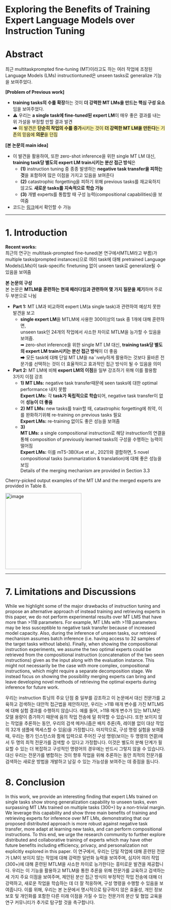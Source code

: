# Exploring the Benefits of Training Expert Language Models over Instruction Tuning


# Abstract
       
최근 multitaskprompted fine-tuning (MT)이라고도 하는 여러 작업에 조정된 Language Models (LMs) instructiontuned은 unseen tasks로 generalize 기능을 보여주었다. 


**[Problem of Previous work]**     
* **training tasks의 수를 확장**하는 것이 **더 강력한 MT LMs을 만드는 핵심 구성 요소**임을 보여주었다.       
* ⚠️ 우리는 **a single task에 fine-tuned된 expert LM**이 매우 좋은 결과를 내는 위 가설을 부정할 만할 결과 발견   
➡ <span style="background-color:#fff5b1">이 발견은 **단순히 작업의 수를 증가**시키는 것이 **더 강력한 MT LM을 만든다**는 기존의 믿음에 **의문**을 던짐</span>     

**[본 논문의 main idea]**     
* 이 발견을 활용하여, 또한 zero-shot inference을 위한 single MT LM 대신,     
**training task당 별도의 expert LM train시키는 분산 접근 방식**은     
    * **(1)** instruction tuning 중 종종 발생하는 **negative task transfer을 피하는 것**을 포함하여 많은 이점을 가지고 있음을 보여준다       
    * **(2)** catastrophic forgetting을 피하기 위해 previous tasks를 재교육하지 않고도 **새로운 tasks를 지속적으로 학습 가능**     
    * **(3)** 개별 experts를 통합할 때 구성 능력(compositional capabilities)을 보여줌      
* 코드는 [링크](https://github.com/joeljang/ELM)에서 확인할 수 가능    



----





# 1. Introduction

**Recent works:**      
최근의 연구는 multitask-prompted fine-tuned(본 연구에서MTLM라고 부름)가 multiple tasks(prompted instances)으로 여러 task에 대해 pretrained Language Models(LMs)이 task-specific finetuning 없이 unseen task로 generalize될 수 있음을 보여줌

**본 논문의 구성**          
본 논문은 **MTLM을 훈련하는 현재 패러다임과 관련하여 몇 가지 질문을 제기**하며 주로 두 부분으로 나뉨      
* **Part 1:** MT LM과 비교하여 expert LM(a single task)과 관련하여 예상치 못한 발견을 보고      
    * **single expert LM**을 MTLM에 사용한 300이상의 task 중 1개에 대해 훈련하면,     
unseen task인 24개의 작업에서 사소한 차이로 MTLM을 능가할 수 있음을 보여줌.     
➡ zero-shot inference을 위한 single MT LM 대신, **training task당 별도의 expert LM train시키는 분산 접근 방식**이 더 좋음    
➡ 모든 task에 대해 단일 MT LM을 na¨ıvely하게 활용하는 것보다 올바른 전문가를 선택하는 것이 더 효율적이고 효과적인 접근 방식이 될 수 있음을 의미      
* **Part 2:** MT LM에 비해 **expert LM의 이점**을 일부 강조하기 위해 이를 활용함      
3가지 이점 강조    
    * **1)** 
    **MT LMs:** negative task transfer때문에 seen tasks에 대한 optimal performance 내지 못함    
    **Expert LMs:** 각 **task가 독립적으로 학습**되어, negative task transfer이 없어 **성능이 더 좋음**            
    * **2)** 
    **MT LMs:** new tasks를 train할 때, catastrophic forgetting에 취약, 이를 완화하기위해 re-training on previous tasks 필요    
    **Expert LMs:** re-training 없이도 좋은 성능을 보여줌   
    * **3)**     
    **MT LMs:** a single compositional instruction로 해당 instruction의 연결을 통해 composition of previously learned tasks의 구성을 수행하는 능력이 떨어짐    
    **Expert LMs:** 이를 mT5-3B(Xue et al., 2021)와 결합하면, 5 novel compositional tasks (summarization & translation)에 대해 좋은 성능을 보임   
    Details of the merging mechanism are provided in Section 3.3     
    
Cherry-picked
output examples of the MT LM and the merged experts are
provided in Table 8.


<img width="239" alt="image" src="https://github.com/yerimoh/img/assets/76824611/86ee64eb-f53b-4635-b1e2-90cbe1e34d9f">




------


# 7. Limitations and Discussions
While we highlight some of the major drawbacks of instruction tuning and propose an alternative approach of instead training and retrieving experts in this paper, we do not perform experimental results over MT LMS that have more than >11B parameters. For example, MT LMs with >11B parameters may be less susceptible to negative task transfer because of increased model capacity. Also, during the inference of unseen tasks, our retrieval mechanism assumes batch inference (i.e. having access to 32 samples of the target tasks without labels). Finally, when showing the compositional instruction experiments, we assume the two optimal experts could be retrieved from the compositional instruction (concatenation of the two seen instructions) given as the input along with the evaluation instance. This might not necessarily be the case with more complex, compositional instructions, which might require a separate decomposition stage. We instead focus on showing the possibility merging experts can bring and leave developing novel methods of retrieving the optimal experts during inference for future work.

우리는 instruction 튜닝의 주요 단점 중 일부를 강조하고 이 논문에서 대신 전문가를 교육하고 검색하는 대안적 접근법을 제안하지만, 우리는 >11B 매개 변수를 가진 MTLMS에 대해 실험 결과를 수행하지 않습니다. 예를 들어, >11B 매개 변수가 있는 MTLM은 모델 용량이 증가하기 때문에 음의 작업 전송에 덜 취약할 수 있습니다. 또한 보이지 않는 작업을 추론하는 동안, 우리의 검색 메커니즘은 배치 추론(즉, 레이블 없이 대상 작업의 32개 샘플에 액세스할 수 있음)을 가정합니다. 마지막으로, 구성 명령 실험을 보여줄 때, 우리는 평가 인스턴스와 함께 입력으로 주어진 구성 명령(보이는 두 명령의 연결)에서 두 명의 최적 전문가를 검색할 수 있다고 가정합니다. 이것은 별도의 분해 단계가 필요할 수 있는 더 복잡하고 구성적인 명령어의 경우에는 반드시 그렇지 않을 수 있습니다. 대신 우리는 전문가를 병합하는 것이 향후 작업을 위해 추론하는 동안 최적의 전문가를 검색하는 새로운 방법을 개발하고 남길 수 있는 가능성을 보여주는 데 중점을 둡니다.

# 8. Conclusion
In this work, we provide an interesting finding that expert LMs trained on single tasks show strong generalization capability to unseen tasks, even surpassing MT LMs trained on multiple tasks (300+) by a non-trivial margin. We leverage this capability and show three main benefits of training and retrieving experts for inference over MT LMs, demonstrating that our proposed distributed approach is more robust against negative task transfer, more adapt at learning new tasks, and can perform compositional instructions. To this end, we urge the research community to further explore distributed and collaborative training of experts which may have other future benefits including efficiency, privacy, and personalization not explicitly explored in this paper.
이 연구에서, 우리는 단일 작업에 대해 훈련된 전문가 LM이 보이지 않는 작업에 대해 강력한 일반화 능력을 보여주며, 심지어 여러 작업(300+)에 대해 훈련된 MTLM을 사소한 차이로 능가한다는 흥미로운 발견을 제공합니다. 우리는 이 기능을 활용하고 MTLM을 통한 추론을 위해 전문가를 교육하고 검색하는 세 가지 주요 이점을 보여주며, 제안된 분산 접근 방식이 부정적인 작업 전송에 대해 더 강력하고, 새로운 작업을 학습하는 데 더 잘 적응하며, 구성 명령을 수행할 수 있음을 보여줍니다. 이를 위해, 우리는 본 논문에서 명시적으로 탐구하지 않은 효율성, 개인 정보 보호 및 개인화를 포함한 다른 미래 이점을 가질 수 있는 전문가의 분산 및 협업 교육을 연구 커뮤니티가 추가로 탐구할 것을 촉구합니다.



